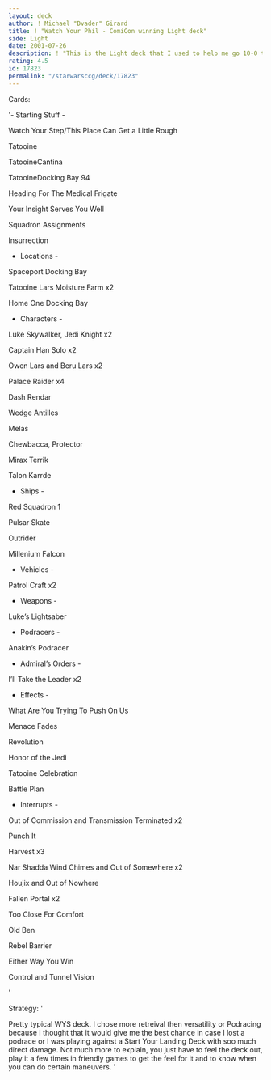 ```yaml
---
layout: deck
author: ! Michael "Dvader" Girard
title: ! "Watch Your Phil - ComiCon winning Light deck"
side: Light
date: 2001-07-26
description: ! "This is the Light deck that I used to help me go 10-0 through the San Diego ComiCon Open."
rating: 4.5
id: 17823
permalink: "/starwarsccg/deck/17823"
---
```

Cards: 

'- Starting Stuff - 

Watch Your Step/This Place Can Get a Little Rough

Tatooine

TatooineCantina

TatooineDocking Bay 94

Heading For The Medical Frigate

Your Insight Serves You Well

Squadron Assignments

Insurrection


 - Locations - 

 Spaceport Docking Bay

Tatooine Lars Moisture Farm x2

Home One Docking Bay


 - Characters - 

Luke Skywalker, Jedi Knight x2

Captain Han Solo x2

Owen Lars and Beru Lars x2

Palace Raider x4

Dash Rendar

Wedge Antilles

Melas

Chewbacca, Protector

Mirax Terrik

Talon Karrde


 - Ships - 

Red Squadron 1

Pulsar Skate

Outrider

Millenium Falcon


 - Vehicles - 

Patrol Craft x2


 - Weapons - 

Luke’s Lightsaber


 - Podracers - 

Anakin’s Podracer


 - Admiral’s Orders - 

I’ll Take the Leader x2


 - Effects - 

What Are You Trying To Push On Us

Menace Fades

Revolution

Honor of the Jedi

Tatooine Celebration

Battle Plan


 - Interrupts - 

Out of Commission and Transmission Terminated x2

Punch It

Harvest x3

Nar Shadda Wind Chimes and Out of Somewhere x2

Houjix and Out of Nowhere

Fallen Portal x2

Too Close For Comfort

Old Ben

Rebel Barrier

Either Way You Win

Control and Tunnel Vision

'

Strategy: '

Pretty typical WYS deck.  I chose more retreival then versatility or Podracing because I thought that it would give me the best chance in case I lost a podrace or I was playing against a Start Your Landing Deck with soo much direct damage.  Not much more to explain, you just have to feel the deck out, play it a few times in friendly games to get the feel for it and to know when you can do certain maneuvers. '
